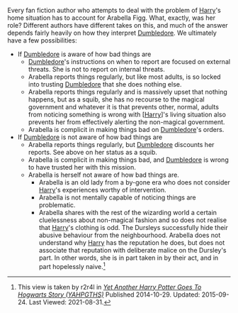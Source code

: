 Every fan fiction author who attempts to deal with the problem of [Harry]'s home
situation has to account for Arabella Figg. What, exactly, was her role?
Different authors have different takes on this, and much of the answer depends
fairly heavily on how they interpret [Dumbledore]. We ultimately have a few
possibilities:

- If [Dumbledore] is aware of how bad things are
  - [Dumbledore]'s instructions on when to report are focused on external
    threats. She is not to report on internal threats.
  - Arabella reports things regularly, but like most adults, is so locked into
    trusting [Dumbledore] that she does nothing else.
  - Arabella reports things regularly and is massively upset that nothing
    happens, but as a squib, she has no recourse to the magical government and
    whatever it is that prevents other, normal, adults from noticing something
    is wrong with [[Harry]]'s living situation also prevents her from
    effectively alerting the non-magical government.
  - Arabella is complicit in making things bad on [Dumbledore]'s orders.
- If [Dumbledore] is not aware of how bad things are
  - Arabella reports things regularly, but [Dumbledore] discounts her
    reports. See above on her status as a squib.
  - Arabella is complicit in making things bad, and [Dumbledore] is wrong to
    have trusted her with this mission.
  - Arabella is herself not aware of how bad things are.
    - Arabella is an old lady from a by-gone era who does not consider [Harry]'s
      experiences worthy of intervention.
    - Arabella is not mentally capable of noticing things are problematic.
    - Arabella shares with the rest of the wizarding world a certain
      cluelessness about non-magical fashion and so does not realise that
      [Harry]'s clothing is odd. The Dursleys successfully hide their abusive
      behaviour from the neighbourhood. Arabella does not understand why [Harry]
      has the reputation he does, but does not associate that reputation with
      deliberate malice on the Dursley's part. In other words, she is in part
      taken in by their act, and in part hopelessly naive.[^20210831-1]

[Dumbledore]: </Harrypedia/people/Dumbledore/Albus Percival Wulfric Brian/>
[Harry]: </Harrypedia/people/Potter/Harry James/>

[^20210831-1]:
    This view is taken by r2r4l in
    _[Yet Another Harry Potter Goes To Hogwarts Story (YAHPGTHS)](<https://www.fan fiction.net/s/10789352>)_
    Published 2014-10-29. Updated: 2015-09-24. Last Viewed: 2021-08-31.
